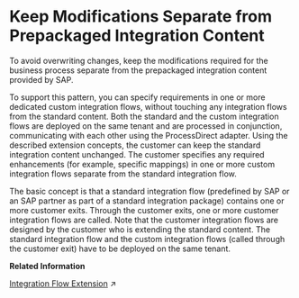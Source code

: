 <!-- loio1f4c0465a5524b00906ee49ff3de10ad -->

# Keep Modifications Separate from Prepackaged Integration Content

To avoid overwriting changes, keep the modifications required for the business process separate from the prepackaged integration content provided by SAP.

To support this pattern, you can specify requirements in one or more dedicated custom integration flows, without touching any integration flows from the standard content. Both the standard and the custom integration flows are deployed on the same tenant and are processed in conjunction, communicating with each other using the ProcessDirect adapter. Using the described extension concepts, the customer can keep the standard integration content unchanged. The customer specifies any required enhancements \(for example, specific mappings\) in one or more custom integration flows separate from the standard integration flow.

The basic concept is that a standard integration flow \(predefined by SAP or an SAP partner as part of a standard integration package\) contains one or more customer exits. Through the customer exits, one or more customer integration flows are called. Note that the customer integration flows are designed by the customer who is extending the standard content. The standard integration flow and the custom integration flows \(called through the customer exit\) have to be deployed on the same tenant.

**Related Information**  


[Integration Flow Extension](https://help.sap.com/viewer/368c481cd6954bdfa5d0435479fd4eaf/Cloud/en-US/d3741720e29842e4bf547dcd66139f7f.html "SAP Cloud Integration allows you to extend the capabilities of standard integration content provided by SAP. This approach allows you to implement specific integration scenarios relevant to your business use case without changing the content provided by SAP.") :arrow_upper_right:

